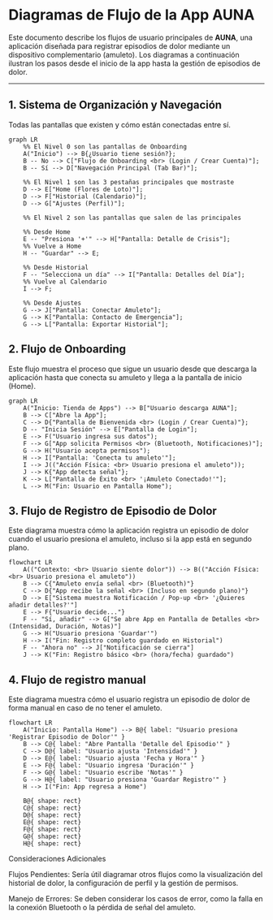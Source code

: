 # Diagramas de Flujo de la App AUNA

Este documento describe los flujos de usuario principales de **AUNA**, una aplicación diseñada para registrar episodios de dolor mediante un dispositivo complementario (amuleto). Los diagramas a continuación ilustran los pasos desde el inicio de la app hasta la gestión de episodios de dolor.

---
## 1. Sistema de Organización y Navegación

Todas las pantallas que existen y cómo están conectadas entre sí.
```mermaid
graph LR
    %% El Nivel 0 son las pantallas de Onboarding
    A("Inicio") --> B{¿Usuario tiene sesión?};
    B -- No --> C["Flujo de Onboarding <br> (Login / Crear Cuenta)"];
    B -- Sí --> D["Navegación Principal (Tab Bar)"];

    %% El Nivel 1 son las 3 pestañas principales que mostraste
    D --> E["Home (Flores de Loto)"];
    D --> F["Historial (Calendario)"];
    D --> G["Ajustes (Perfil)"];

    %% El Nivel 2 son las pantallas que salen de las principales
    
    %% Desde Home
    E -- "Presiona '+'" --> H["Pantalla: Detalle de Crisis"];
    %% Vuelve a Home
    H -- "Guardar" --> E;

    %% Desde Historial
    F -- "Selecciona un día" --> I["Pantalla: Detalles del Día"];
    %% Vuelve al Calendario
    I --> F;

    %% Desde Ajustes
    G --> J["Pantalla: Conectar Amuleto"];
    G --> K["Pantalla: Contacto de Emergencia"];
    G --> L["Pantalla: Exportar Historial"];
```
## 2. Flujo de Onboarding

Este flujo muestra el proceso que sigue un usuario desde que descarga la aplicación hasta que conecta su amuleto y llega a la pantalla de inicio (Home).

```mermaid
graph LR
    A("Inicio: Tienda de Apps") --> B["Usuario descarga AUNA"];
    B --> C["Abre la App"];
    C --> D{"Pantalla de Bienvenida <br> (Login / Crear Cuenta)"};
    D -- "Inicia Sesión" --> E["Pantalla de Login"];
    E --> F("Usuario ingresa sus datos");
    F --> G["App solicita Permisos <br> (Bluetooth, Notificaciones)"];
    G --> H("Usuario acepta permisos");
    H --> I["Pantalla: 'Conecta tu amuleto'"];
    I --> J(("Acción Física: <br> Usuario presiona el amuleto"));
    J --> K{"App detecta señal"};
    K --> L["Pantalla de Éxito <br> '¡Amuleto Conectado!'"];
    L --> M("Fin: Usuario en Pantalla Home");
```

## 3. Flujo de Registro de Episodio de Dolor

Este diagrama muestra cómo la aplicación registra un episodio de dolor cuando el usuario presiona el amuleto, incluso si la app está en segundo plano.
```mermaid
flowchart LR
    A(("Contexto: <br> Usuario siente dolor")) --> B(("Acción Física: <br> Usuario presiona el amuleto"))
    B --> C{"Amuleto envía señal <br> (Bluetooth)"}
    C --> D{"App recibe la señal <br> (Incluso en segundo plano)"}
    D --> E["Sistema muestra Notificación / Pop-up <br> '¿Quieres añadir detalles?'"]
    E --> F{"Usuario decide..."}
    F -- "Sí, añadir" --> G["Se abre App en Pantalla de Detalles <br> (Intensidad, Duración, Notas)"]
    G --> H("Usuario presiona 'Guardar'")
    H --> I("Fin: Registro completo guardado en Historial")
    F -- "Ahora no" --> J["Notificación se cierra"]
    J --> K("Fin: Registro básico <br> (hora/fecha) guardado")
```
## 4. Flujo de registro manual

Este diagrama muestra cómo el usuario registra un episodio de dolor de forma manual en caso de no tener el amuleto.
```mermaid
flowchart LR
    A("Inicio: Pantalla Home") --> B@{ label: "Usuario presiona 'Registrar Episodio de Dolor'" }
    B --> C@{ label: "Abre Pantalla 'Detalle del Episodio'" }
    C --> D@{ label: "Usuario ajusta 'Intensidad'" }
    D --> E@{ label: "Usuario ajusta 'Fecha y Hora'" }
    E --> F@{ label: "Usuario ingresa 'Duración'" }
    F --> G@{ label: "Usuario escribe 'Notas'" }
    G --> H@{ label: "Usuario presiona 'Guardar Registro'" }
    H --> I("Fin: App regresa a Home")

    B@{ shape: rect}
    C@{ shape: rect}
    D@{ shape: rect}
    E@{ shape: rect}
    F@{ shape: rect}
    G@{ shape: rect}
    H@{ shape: rect}
```
Consideraciones Adicionales

Flujos Pendientes: Sería útil diagramar otros flujos como la visualización del historial de dolor, la configuración de perfil y la gestión de permisos.

Manejo de Errores: Se deben considerar los casos de error, como la falla en la conexión Bluetooth o la pérdida de señal del amuleto.
